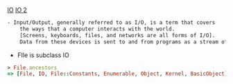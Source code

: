 [IO](https://thoughtbot.com/blog/io-in-ruby)
[IO 2](https://www.rubyguides.com/2019/02/ruby-io/)

```html
- Input/Output, generally referred to as I/O, is a term that covers
	the ways that a computer interacts with the world.
	[Screens, keyboards, files, and networks are all forms of I/O].
	Data from these devices is sent to and from programs as a stream of characters/bytes.
```

- FIle is subclass IO

```ruby
> File.ancestors
=> [File, IO, File::Constants, Enumerable, Object, Kernel, BasicObject]
```
